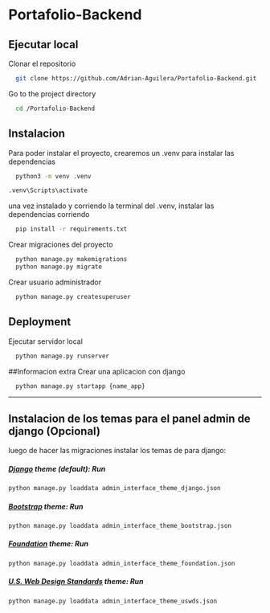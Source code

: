 # Portafolio-Backend

## Ejecutar local
 
Clonar el repositorio 
```bash
  git clone https://github.com/Adrian-Aguilera/Portafolio-Backend.git
```
Go to the project directory 

```bash
  cd /Portafolio-Backend
```


## Instalacion

Para poder instalar el proyecto, crearemos un .venv para instalar las dependencias

```bash
  python3 -m venv .venv
```
```bash
.venv\Scripts\activate
```
una vez instalado y corriendo la terminal del .venv, instalar las dependencias corriendo

```bash
  pip install -r requirements.txt
```

Crear migraciones del proyecto
```bash
  python manage.py makemigrations
  python manage.py migrate
```

Crear usuario administrador
```bash
  python manage.py createsuperuser
```

## Deployment

Ejecutar servidor local

```bash
  python manage.py runserver
```

##Informacion extra
Crear una aplicacion con django

```bash
  python manage.py startapp {name_app}
```

<hr>


## Instalacion de los temas para el panel admin de django (Opcional)
luego de hacer las migraciones instalar los temas de para django:

##### [Django](https://www.djangoproject.com/) theme (default): Run 

```bash
python manage.py loaddata admin_interface_theme_django.json
```
##### [Bootstrap](http://getbootstrap.com/) theme: Run 
```bash
python manage.py loaddata admin_interface_theme_bootstrap.json
```

##### [Foundation](http://foundation.zurb.com/) theme: Run 
```bash
python manage.py loaddata admin_interface_theme_foundation.json
```

##### [U.S. Web Design Standards](https://standards.usa.gov/) theme: Run 
```bash
python manage.py loaddata admin_interface_theme_uswds.json
```
